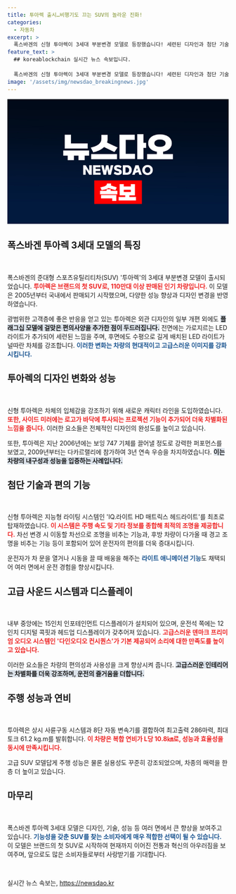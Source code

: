 ```yaml
---
title: 투아렉 출시…비행기도 끄는 SUV의 놀라운 진화!
categories:
  - 자동차
excerpt: >
  폭스바겐의 신형 투아렉이 3세대 부분변경 모델로 등장했습니다! 세련된 디자인과 첨단 기술로 업그레이드된 이 SUV는 편의성과 성능을 모두 갖춘 매력적인 선택입니다. 눈길을 사로잡는 혁신을 놓치지 마세요!
feature_text: >
  ## koreablockchain 실시간 뉴스 속보입니다.

  폭스바겐의 신형 투아렉이 3세대 부분변경 모델로 등장했습니다! 세련된 디자인과 첨단 기술로 업그레이드된 이 SUV는 편의성과 성능을 모두 갖춘 매력적인 선택입니다. 눈길을 사로잡는 혁신을 놓치지 마세요!
image: '/assets/img/newsdao_breakingnews.jpg'
---
```


<p><img src="/assets/img/newsdao_breakingnews.jpg" alt="koreablockchain 속보" /></p>

<h2 data-ke-size="size26">폭스바겐 투아렉 3세대 모델의 특징</h2>

<p data-ke-size="size16">&nbsp;</p>

<p>폭스바겐의 준대형 스포츠유틸리티차(SUV) '투아렉'의 3세대 부분변경 모델이 출시되었습니다. <b><span style="color: #ee2323;">투아렉은 브랜드의 첫 SUV로, 110만대 이상 판매된 인기 차량입니다.</span></b> 이 모델은 2005년부터 국내에서 판매되기 시작했으며, 다양한 성능 향상과 디자인 변경을 반영하였습니다. </p>

<p>광범위한 고객층에 좋은 반응을 얻고 있는 투아렉은 외관 디자인의 일부 개편 외에도 <b><span style="background-color: #21538527;">플래그십 모델에 걸맞은 편의사양을 추가한 점이 두드러집니다.</span></b> 전면에는 가로지르는 LED 라이트가 추가되어 세련된 느낌을 주며, 후면에도 수평으로 길게 배치된 LED 라이트가 널따란 차체를 강조합니다. <b><span style="color: #1a5490;">이러한 변화는 차량의 현대적이고 고급스러운 이미지를 강화시킵니다.</span></b></p>

<h2 data-ke-size="size26">투아렉의 디자인 변화와 성능</h2>

<p data-ke-size="size16">&nbsp;</p>

<p>신형 투아렉은 차체의 입체감을 강조하기 위해 새로운 캐릭터 라인을 도입하였습니다. <b><span style="color: #ee2323;">또한, 사이드 미러에는 로고가 바닥에 투사되는 프로젝션 기능이 추가되어 더욱 차별화된 느낌을 줍니다.</span></b> 이러한 요소들은 전체적인 디자인의 완성도를 높이고 있습니다.</p>

<p>또한, 투아렉은 지난 2006년에는 보잉 747 기체를 끌어낼 정도로 강력한 퍼포먼스를 보였고, 2009년부터는 다카르랠리에 참가하여 3년 연속 우승을 차지하였습니다. <b><span style="background-color: #21538527;">이는 차량의 내구성과 성능을 입증하는 사례입니다.</span></b></p>

<h2 data-ke-size="size26">첨단 기술과 편의 기능</h2>

<p data-ke-size="size16">&nbsp;</p>

<p>신형 투아렉은 지능형 라이팅 시스템인 'IQ.라이트 HD 매트릭스 헤드라이트'를 최초로 탑재하였습니다. <b><span style="color: #ee2323;">이 시스템은 주행 속도 및 기타 정보를 종합해 최적의 조명을 제공합니다.</span></b> 차선 변경 시 이동할 차선으로 조명을 비추는 기능과, 후방 차량이 다가올 때 경고 조명을 비추는 기능 등이 포함되어 있어 운전자의 편의를 더욱 증대시킵니다. </p>

<p>운전자가 차 문을 열거나 시동을 끌 때 배웅을 해주는 <b><span style="color: #1a5490;">라이트 애니메이션 기능</span></b>도 채택되어 여러 면에서 운전 경험을 향상시킵니다. </p>

<h2 data-ke-size="size26">고급 사운드 시스템과 디스플레이</h2>

<p data-ke-size="size16">&nbsp;</p>

<p>내부 중앙에는 15인치 인포테인먼트 디스플레이가 설치되어 있으며, 운전석 쪽에는 12인치 디지털 콕핏과 헤드업 디스플레이가 갖추어져 있습니다. <b><span style="color: #ee2323;">고급스러운 덴마크 프리미엄 오디오 시스템인 '다인오디오 컨시퀀스'가 기본 제공되어 소리에 대한 만족도를 높이고 있습니다.</span></b> </p>

<p>이러한 요소들은 차량의 편의성과 사용성을 크게 향상시켜 줍니다. <b><span style="background-color: #21538527;">고급스러운 인테리어는 차별화를 더욱 강조하며, 운전의 즐거움을 더합니다.</span></b></p>

<h2 data-ke-size="size26">주행 성능과 연비</h2>

<p data-ke-size="size16">&nbsp;</p>

<p>투아렉은 상시 사륜구동 시스템과 8단 자동 변속기를 결합하여 최고출력 286마력, 최대토크 61.2 kg.m를 발휘합니다. <b><span style="color: #ee2323;">이 차량은 복합 연비가 L당 10.8㎞로, 성능과 효율성을 동시에 만족시킵니다.</span></b> </p>

<p>고급 SUV 모델답게 주행 성능은 물론 실용성도 꾸준히 강조되었으며, 차종의 매력을 한층 더 높이고 있습니다. </p>

<h2 data-ke-size="size26">마무리</h2>

<p data-ke-size="size16">&nbsp;</p>

<p>폭스바겐 투아렉 3세대 모델은 디자인, 기술, 성능 등 여러 면에서 큰 향상을 보여주고 있습니다. <b><span style="color: #1a5490;">기능성을 갖춘 SUV를 찾는 소비자에게 매우 적합한 선택이 될 수 있습니다.</span></b> 이 모델은 브랜드의 첫 SUV로 시작하여 현재까지 이어진 전통과 혁신의 아우러짐을 보여주며, 앞으로도 많은 소비자들로부터 사랑받기를 기대합니다. </p>

<p data-ke-size="size16">&nbsp;</p>
실시간 뉴스 속보는, <a href="https://newsdao.kr" rel="dofollow">https://newsdao.kr</a>


